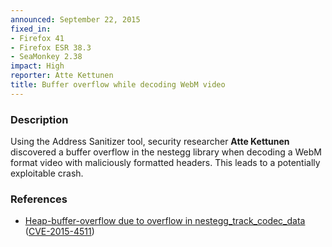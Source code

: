 ```yaml
---
announced: September 22, 2015
fixed_in:
- Firefox 41
- Firefox ESR 38.3
- SeaMonkey 2.38
impact: High
reporter: Atte Kettunen
title: Buffer overflow while decoding WebM video
---
```


<h3>Description</h3>

<p>Using the Address Sanitizer tool, security researcher <strong>Atte
Kettunen</strong> discovered a buffer overflow in the nestegg library when decoding a WebM
format video with maliciously formatted headers. This leads to a potentially exploitable
crash.
</p>

<h3>References</h3>

<ul>
  <li><a href="https://bugzilla.mozilla.org/show_bug.cgi?id=1200148">
       Heap-buffer-overflow due to overflow in nestegg_track_codec_data</a>
(<a href="http://cve.mitre.org/cgi-bin/cvename.cgi?name=CVE-2015-4511"
class="ex-ref">CVE-2015-4511</a>)</li>
</ul>

